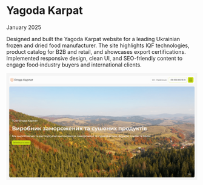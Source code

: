 # Yagoda Karpat

January 2025

Designed and built the Yagoda Karpat website for a leading Ukrainian frozen and dried food manufacturer. The site highlights IQF technologies, product catalog for B2B and retail, and showcases export certifications. Implemented responsive design, clean UI, and SEO-friendly content to engage food‑industry buyers and international clients.

![Yagoda Karpat hero screenshot](./public/screenshot/yagoda-karpat-ss-v9-c.png)
